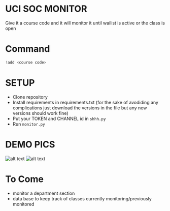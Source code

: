 # UCI SOC MONITOR

Give it a course code and it will monitor it until wailist is active or the class is open
# Command

```python
!add <course code>
```

# SETUP
- Clone repository
- Install requirements in requirements.txt (for the sake of avodiding any complications just download the versions in the file but any new versions should work fine)
- Put your TOKEN and CHANNEL id in ```shhh.py```
- Run ```monitor.py```


# DEMO PICS
![alt text](https://github.com/anastar99/uci-soc-monitor/blob/main/readme_pics/monitoring-pic.png?raw=true)
![alt text](https://github.com/anastar99/uci-soc-monitor/blob/main/readme_pics/waitlist-pic.png?raw=true)



# To Come
- monitor a department section
- data base to keep track of classes currently monitoring/previously monitored

